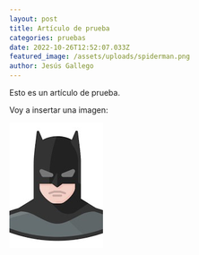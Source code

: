 ```yaml
---
layout: post
title: Artículo de prueba
categories: pruebas
date: 2022-10-26T12:52:07.033Z
featured_image: /assets/uploads/spiderman.png
author: Jesús Gallego
---
```

E﻿sto es un artículo de prueba.

V﻿oy a insertar una imagen:

![](/assets/uploads/batman.jpg)